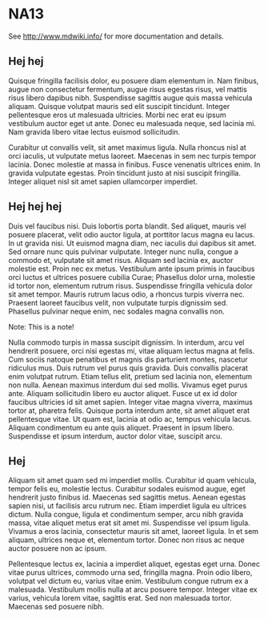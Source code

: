 # NA13

See http://www.mdwiki.info/ for more documentation and details.

## Hej hej

Quisque fringilla facilisis dolor, eu posuere diam elementum in. Nam finibus, augue non consectetur fermentum, augue risus egestas risus, vel mattis risus libero dapibus nibh. Suspendisse sagittis augue quis massa vehicula aliquam. Quisque volutpat mauris sed elit suscipit tincidunt. Integer pellentesque eros ut malesuada ultricies. Morbi nec erat eu ipsum vestibulum auctor eget ut ante. Donec eu malesuada neque, sed lacinia mi. Nam gravida libero vitae lectus euismod sollicitudin.

Curabitur ut convallis velit, sit amet maximus ligula. Nulla rhoncus nisl at orci iaculis, ut vulputate metus laoreet. Maecenas in sem nec turpis tempor lacinia. Donec molestie at massa in finibus. Fusce venenatis ultrices enim. In gravida vulputate egestas. Proin tincidunt justo at nisi suscipit fringilla. Integer aliquet nisl sit amet sapien ullamcorper imperdiet.

## Hej hej hej

Duis vel faucibus nisi. Duis lobortis porta blandit. Sed aliquet, mauris vel posuere placerat, velit odio auctor ligula, at porttitor lacus magna eu lacus. In ut gravida nisi. Ut euismod magna diam, nec iaculis dui dapibus sit amet. Sed ornare nunc quis pulvinar vulputate. Integer nunc nulla, congue a commodo et, vulputate sit amet risus. Aliquam sed lacinia ex, auctor molestie est. Proin nec ex metus. Vestibulum ante ipsum primis in faucibus orci luctus et ultrices posuere cubilia Curae; Phasellus dolor urna, molestie id tortor non, elementum rutrum risus. Suspendisse fringilla vehicula dolor sit amet tempor. Mauris rutrum lacus odio, a rhoncus turpis viverra nec. Praesent laoreet faucibus velit, non vulputate turpis dignissim sed. Phasellus pulvinar neque enim, nec sodales magna convallis non.

Note: This is a note!

Nulla commodo turpis in massa suscipit dignissim. In interdum, arcu vel hendrerit posuere, orci nisi egestas mi, vitae aliquam lectus magna at felis. Cum sociis natoque penatibus et magnis dis parturient montes, nascetur ridiculus mus. Duis rutrum vel purus quis gravida. Duis convallis placerat enim volutpat rutrum. Etiam tellus elit, pretium sed lacinia non, elementum non nulla. Aenean maximus interdum dui sed mollis. Vivamus eget purus ante. Aliquam sollicitudin libero eu auctor aliquet. Fusce ut ex id dolor faucibus ultricies id sit amet sapien. Integer vitae magna viverra, maximus tortor at, pharetra felis. Quisque porta interdum ante, sit amet aliquet erat pellentesque vitae. Ut quam est, lacinia at odio ac, tempus vehicula lacus. Aliquam condimentum eu ante quis aliquet. Praesent in ipsum libero. Suspendisse et ipsum interdum, auctor dolor vitae, suscipit arcu.


## Hej 

Aliquam sit amet quam sed mi imperdiet mollis. Curabitur id quam vehicula, tempor felis eu, molestie lectus. Curabitur sodales euismod augue, eget hendrerit justo finibus id. Maecenas sed sagittis metus. Aenean egestas sapien nisi, ut facilisis arcu rutrum nec. Etiam imperdiet ligula eu ultrices dictum. Nulla congue, ligula et condimentum semper, arcu nibh gravida massa, vitae aliquet metus erat sit amet mi. Suspendisse vel ipsum ligula. Vivamus a eros lacinia, consectetur mauris sit amet, laoreet ligula. In et sem aliquam, ultrices neque et, elementum tortor. Donec non risus ac neque auctor posuere non ac ipsum.

Pellentesque lectus ex, lacinia a imperdiet aliquet, egestas eget urna. Donec vitae purus ultrices, commodo urna sed, fringilla magna. Proin odio libero, volutpat vel dictum eu, varius vitae enim. Vestibulum congue rutrum ex a malesuada. Vestibulum mollis nulla at arcu posuere tempor. Integer vitae ex varius, vehicula lorem vitae, sagittis erat. Sed non malesuada tortor. Maecenas sed posuere nibh.


